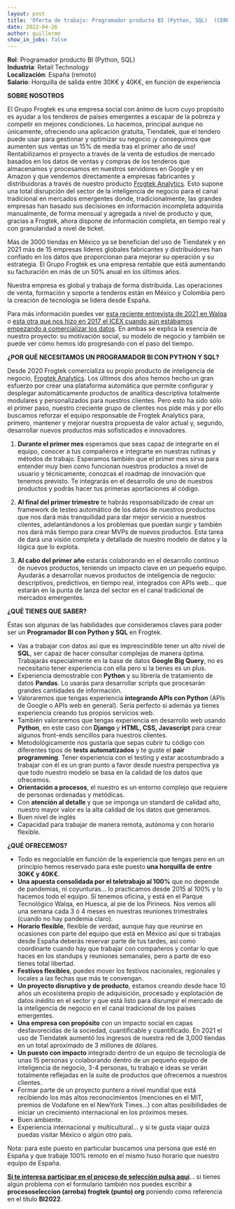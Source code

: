 ```yaml
---
layout: post
title: 'Oferta de trabajo: Programador producto BI (Python, SQL)  (CERRADA)'
date: 2022-04-26 
author: guillermo
show_in_jobs: false
---
```


**Rol**: Programador producto BI (Python, SQL)  
**Industria**: Retail Technology  
**Localización**: España (remoto)  
**Salario**: Horquilla de salida entre 30K€ y 40K€, en función de experiencia

**SOBRE NOSOTROS**

El Grupo Frogtek es una empresa social con ánimo de lucro cuyo propósito es ayudar a los tenderos de países emergentes a escapar de la pobreza y competir en mejores condiciones. Lo hacemos, principal aunque no únicamente, ofreciendo una aplicación gratuita, Tiendatek, que el tendero puede usar para gestionar y optimizar su negocio ¡y conseguimos que aumenten sus ventas un 15% de media tras el primer año de uso! Rentabilizamos el proyecto a través de la venta de estudios de mercado basados en los datos de ventas y compras de los tenderos que almacenamos y procesamos en nuestros servidores en Google y en Amazon y que vendemos directamente a empresas fabricantes y distribuidoras a través de nuestro producto [Frogtek Analytics](https://frogtek.org/analytics/). Esto supone una total disrupción del sector de la inteligencia de negocio para el canal tradicional en mercados emergentes donde, tradicionalmente, las grandes empresas han basado sus decisiones en información incompleta adquirida manualmente, de forma mensual y agregada a nivel de producto y que, gracias a Frogtek, ahora dispone de información completa, en tiempo real y con granularidad a nivel de ticket.

Más de 3000 tiendas en México ya se benefician del uso de Tiendatek y en 2021 más de 15 empresas líderes globales fabricantes y distribuidores han confiado en los datos que proporcionan para mejorar su operación y su estrategia. El Grupo Frogtek es una empresa rentable que está aumentando su facturación en más de un 50% anual en los últimos años.

Nuestra empresa es global y trabaja de forma distribuida. Las operaciones de venta, formación y soporte a tenderos están en México y Colombia pero la creación de tecnología se lidera desde España.

Para más información puedes ver [esta reciente entrevista de 2021 en Walqa](https://www.youtube.com/watch?v=iuE7GtV3dgs) o [esta otra que nos hizo en 2017 el ICEX cuando aún estábamos empezando a comercializar los datos](https://www.youtube.com/watch?v=BoDtuEUO328). En ambas se explica la esencia de nuestro proyecto: su motivación social, su modelo de negocio y también se puede ver cómo hemos ido progresando con el paso del tiempo.

**¿POR QUÉ NECESITAMOS UN PROGRAMADOR BI CON PYTHON Y SQL?**

Desde 2020 Frogtek comercializa su propio producto de inteligencia de negocio, [Frogtek Analytics](https://frogtek.org/analytics/). Los últimos dos años hemos hecho un gran esfuerzo por crear una plataforma automática que permite configurar y desplegar automáticamente productos de analítica descriptiva totalmente modulares y personalizados para nuestros clientes. Pero esto ha sido sólo el primer paso, nuestro creciente grupo de clientes nos pide más y por ello buscamos reforzar el equipo responsable de Frogtek Analytics para, primero, mantener y mejorar nuestra propuesta de valor actual y, segundo, desarrollar nuevos productos más sofisticados e innovadores.

1) **Durante el primer mes** esperamos que seas capaz de integrarte en el equipo, conocer a tus compañeros e integrarte en nuestras rutinas y métodos de trabajo. Esperamos también que el primer mes sirva para entender muy bien como funcionan nuestros productos a nivel de usuario y técnicamente, conozcas el roadmap de innovación que tenemos previsto. Te integrarás en el desarrollo de uno de nuestros productos y podrás hacer tus primeras aportaciones al código.

2) **Al final del primer trimestre** te habrás responsabilizado de crear un framework de testeo automático de los datos de nuestros productos que nos dará más tranquilidad para dar mejor servicio a nuestros clientes, adelantándonos a los problemas que puedan surgir y también nos dará más tiempo para crear MVPs de nuevos productos. Esta tarea de dará una visión completa y detallada de nuestro modelo de datos y la lógica que lo explota.

3) **Al cabo del primer año** estarás colaborando en el desarrollo continuo de nuevos productos, teniendo un impacto clave en un pequeño equipo. Ayudarás a desarrollar nuevos productos de inteligencia de negocio: descriptivos, predictivos, en tiempo real, integrados con APIs web... que estarán en la punta de lanza del sector en el canal tradicional de mercados emergentes.

**¿QUÉ TIENES QUE SABER?**

Éstas son algunas de las habilidades que consideramos claves para poder ser un **Programador BI con Python y SQL** en Frogtek.
- Vas a trabajar con datos así que es imprescindible tener un alto nivel de **SQL**, ser capaz de hacer consultar complejas de manera óptima. Trabajarás especialmente en la base de datos **Google Big Query**, no es necesitario tener experiencia con ella pero si la tienes es un plus.
- Experiencia demostrable con **Python** y su librería de tratamiento de datos **Pandas**. Lo usarás para desarrollar scripts que procesarán grandes cantidades de información.
- Valoraremos que tengas experiencia **integrando APIs con Python** (APIs de Google o APIs web en general). Sería perfecto si además ya tienes experiencia creando tus propios servicios web.
- También valoraremos que tengas experiencia en desarrollo web usando **Python**, en este caso con **Django** y **HTML, CSS, Javascript** para crear algunos front-ends sencillos para nuestros clientes.
- Metodológicamente nos gustaría que sepas cubrir tu código con diferentes tipos de **tests automatizados** y te guste  el **pair programming**. Tener experiencia con el testing y estar acostumbrado a trabajar con él es un gran punto a favor desde nuestra perspectiva ya que todo nuestro modelo se basa en la calidad de los datos que ofrecemos. 
- **Orientación a procesos**, el nuestro es un entorno complejo que requiere de personas ordenadas y metódicas.
- Con **atención al detalle** y que se imponga un standard de calidad alto, nuestro mayor valor es la alta calidad de los datos que generamos.
- Buen nivel de inglés
- Capacidad para trabajar de manera remota, autónoma y con horario flexible.

**¿QUÉ OFRECEMOS?**

- Todo es negociable en función de la experiencia que tengas pero en un principio hemos reservado para este puesto **una horquilla de entre 30K€ y 40K€**.
- **Una apuesta consolidada por el teletrabajo al 100%** que no depende de pandemias, ni coyunturas… lo practicamos desde 2015 al 100% y lo hacemos todo el equipo. Sí tenemos oficina, y está en el Parque Tecnológico Walqa, en Huesca, al pie de los Pirineos. Nos vemos allí una semana cada 3 ó 4 meses en nuestras reuniones trimestrales (cuando no hay pandemia claro).
- **Horario flexible**, flexible de verdad, aunque hay que reunirse en ocasiones con parte del equipo que está en México así que si trabajas desde España deberás reservar parte de tus tardes, así como coordinarte cuando hay que trabajar con compañeros y contar lo que haces en los standups y reuniones semanales, pero a parte de eso tienes total libertad.
- **Festivos flexibles**, puedes mover los festivos nacionales, regionales y locales a las fechas que más te convengan.
- **Un proyecto disruptivo y de producto**, estamos creando desde hace 10 años un ecosistema propio de adquisición, procesado y explotación de datos inédito en el sector y que está listo para disrumpir el mercado de la inteligencia de negocio en el canal tradicional de los países emergentes.
- **Una empresa con propósito** con un impacto social en capas desfavorecidas de la sociedad, cuantificable y cuantificado. En 2021 el uso de Tiendatek aumentó los ingresos de nuestra red de 3,000 tiendas en un total aproximado de 3 millones de dólares.
- **Un puesto con impacto** integrado dentro de un equipo de tecnología de unas 15 personas y colaborando dentro de un pequeño equipo de inteligencia de negocio, 3-4 personas, tu trabajo e ideas se verán totalmente reflejadas en la suite de productos que ofrecemos a nuestros clientes.
- Formar parte de un proyecto puntero a nivel mundial que está recibiendo los más altos reconocimientos (menciones en el MIT, premios de Vodafone en el NewYork Times…) con altas posibilidades de iniciar un crecimiento internacional en los próximos meses.
- Buen ambiente.
- Experiencia internacional y multicultural… y si te gusta viajar quizá puedas visitar México o algún otro país.

Nota: para este puesto en particular buscamos una persona que esté en España y que trabaje 100% remoto en el mismo huso horario que nuestro equipo de España.

[**Si te interesa participar en el proceso de selección pulsa aquí**](https://form.jotform.com/211392234099355?codigo=BI2022)... si tienes algún problema con el formulario también nos puedes escribir a **procesoseleccion (arroba) frogtek (punto) org** poniendo como referencia en el título **BI2022**.
